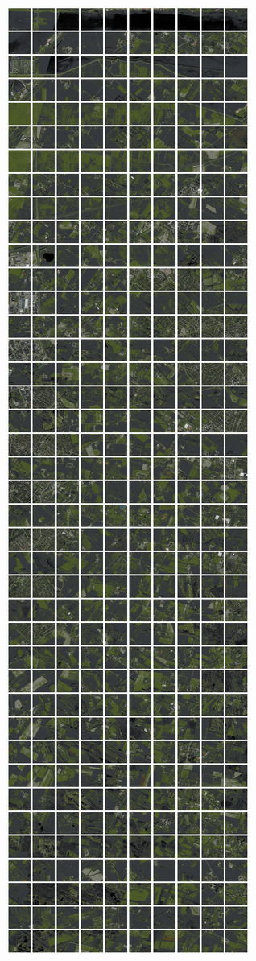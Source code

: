 <html>
<div>
<img src="https://github.com/HakkaTjakka/NL_TILE_MAP/blob/main/18/626/-1048/r.6260.-10480.png" height="44" width="44">
<img src="https://github.com/HakkaTjakka/NL_TILE_MAP/blob/main/18/626/-1048/r.6261.-10480.png" height="44" width="44">
<img src="https://github.com/HakkaTjakka/NL_TILE_MAP/blob/main/18/626/-1048/r.6262.-10480.png" height="44" width="44">
<img src="https://github.com/HakkaTjakka/NL_TILE_MAP/blob/main/18/626/-1048/r.6263.-10480.png" height="44" width="44">
<img src="https://github.com/HakkaTjakka/NL_TILE_MAP/blob/main/18/626/-1048/r.6264.-10480.png" height="44" width="44">
<img src="https://github.com/HakkaTjakka/NL_TILE_MAP/blob/main/18/626/-1048/r.6265.-10480.png" height="44" width="44">
<img src="https://github.com/HakkaTjakka/NL_TILE_MAP/blob/main/18/626/-1048/r.6266.-10480.png" height="44" width="44">
<img src="https://github.com/HakkaTjakka/NL_TILE_MAP/blob/main/18/626/-1048/r.6267.-10480.png" height="44" width="44">
<img src="https://github.com/HakkaTjakka/NL_TILE_MAP/blob/main/18/626/-1048/r.6268.-10480.png" height="44" width="44">
<img src="https://github.com/HakkaTjakka/NL_TILE_MAP/blob/main/18/626/-1048/r.6269.-10480.png" height="44" width="44">
<img src="https://github.com/HakkaTjakka/NL_TILE_MAP/blob/main/18/627/-1048/r.6270.-10480.png" height="44" width="44">
<img src="https://github.com/HakkaTjakka/NL_TILE_MAP/blob/main/18/627/-1048/r.6271.-10480.png" height="44" width="44">
<img src="https://github.com/HakkaTjakka/NL_TILE_MAP/blob/main/18/627/-1048/r.6272.-10480.png" height="44" width="44">
<img src="https://github.com/HakkaTjakka/NL_TILE_MAP/blob/main/18/627/-1048/r.6273.-10480.png" height="44" width="44">
<img src="https://github.com/HakkaTjakka/NL_TILE_MAP/blob/main/18/627/-1048/r.6274.-10480.png" height="44" width="44">
<img src="https://github.com/HakkaTjakka/NL_TILE_MAP/blob/main/18/627/-1048/r.6275.-10480.png" height="44" width="44">
<img src="https://github.com/HakkaTjakka/NL_TILE_MAP/blob/main/18/627/-1048/r.6276.-10480.png" height="44" width="44">
<img src="https://github.com/HakkaTjakka/NL_TILE_MAP/blob/main/18/627/-1048/r.6277.-10480.png" height="44" width="44">
<img src="https://github.com/HakkaTjakka/NL_TILE_MAP/blob/main/18/627/-1048/r.6278.-10480.png" height="44" width="44">
<img src="https://github.com/HakkaTjakka/NL_TILE_MAP/blob/main/18/627/-1048/r.6279.-10480.png" height="44" width="44">
<br>
<img src="https://github.com/HakkaTjakka/NL_TILE_MAP/blob/main/18/626/-1048/r.6260.-10479.png" height="44" width="44">
<img src="https://github.com/HakkaTjakka/NL_TILE_MAP/blob/main/18/626/-1048/r.6261.-10479.png" height="44" width="44">
<img src="https://github.com/HakkaTjakka/NL_TILE_MAP/blob/main/18/626/-1048/r.6262.-10479.png" height="44" width="44">
<img src="https://github.com/HakkaTjakka/NL_TILE_MAP/blob/main/18/626/-1048/r.6263.-10479.png" height="44" width="44">
<img src="https://github.com/HakkaTjakka/NL_TILE_MAP/blob/main/18/626/-1048/r.6264.-10479.png" height="44" width="44">
<img src="https://github.com/HakkaTjakka/NL_TILE_MAP/blob/main/18/626/-1048/r.6265.-10479.png" height="44" width="44">
<img src="https://github.com/HakkaTjakka/NL_TILE_MAP/blob/main/18/626/-1048/r.6266.-10479.png" height="44" width="44">
<img src="https://github.com/HakkaTjakka/NL_TILE_MAP/blob/main/18/626/-1048/r.6267.-10479.png" height="44" width="44">
<img src="https://github.com/HakkaTjakka/NL_TILE_MAP/blob/main/18/626/-1048/r.6268.-10479.png" height="44" width="44">
<img src="https://github.com/HakkaTjakka/NL_TILE_MAP/blob/main/18/626/-1048/r.6269.-10479.png" height="44" width="44">
<img src="https://github.com/HakkaTjakka/NL_TILE_MAP/blob/main/18/627/-1048/r.6270.-10479.png" height="44" width="44">
<img src="https://github.com/HakkaTjakka/NL_TILE_MAP/blob/main/18/627/-1048/r.6271.-10479.png" height="44" width="44">
<img src="https://github.com/HakkaTjakka/NL_TILE_MAP/blob/main/18/627/-1048/r.6272.-10479.png" height="44" width="44">
<img src="https://github.com/HakkaTjakka/NL_TILE_MAP/blob/main/18/627/-1048/r.6273.-10479.png" height="44" width="44">
<img src="https://github.com/HakkaTjakka/NL_TILE_MAP/blob/main/18/627/-1048/r.6274.-10479.png" height="44" width="44">
<img src="https://github.com/HakkaTjakka/NL_TILE_MAP/blob/main/18/627/-1048/r.6275.-10479.png" height="44" width="44">
<img src="https://github.com/HakkaTjakka/NL_TILE_MAP/blob/main/18/627/-1048/r.6276.-10479.png" height="44" width="44">
<img src="https://github.com/HakkaTjakka/NL_TILE_MAP/blob/main/18/627/-1048/r.6277.-10479.png" height="44" width="44">
<img src="https://github.com/HakkaTjakka/NL_TILE_MAP/blob/main/18/627/-1048/r.6278.-10479.png" height="44" width="44">
<img src="https://github.com/HakkaTjakka/NL_TILE_MAP/blob/main/18/627/-1048/r.6279.-10479.png" height="44" width="44">
<br>
<img src="https://github.com/HakkaTjakka/NL_TILE_MAP/blob/main/18/626/-1048/r.6260.-10478.png" height="44" width="44">
<img src="https://github.com/HakkaTjakka/NL_TILE_MAP/blob/main/18/626/-1048/r.6261.-10478.png" height="44" width="44">
<img src="https://github.com/HakkaTjakka/NL_TILE_MAP/blob/main/18/626/-1048/r.6262.-10478.png" height="44" width="44">
<img src="https://github.com/HakkaTjakka/NL_TILE_MAP/blob/main/18/626/-1048/r.6263.-10478.png" height="44" width="44">
<img src="https://github.com/HakkaTjakka/NL_TILE_MAP/blob/main/18/626/-1048/r.6264.-10478.png" height="44" width="44">
<img src="https://github.com/HakkaTjakka/NL_TILE_MAP/blob/main/18/626/-1048/r.6265.-10478.png" height="44" width="44">
<img src="https://github.com/HakkaTjakka/NL_TILE_MAP/blob/main/18/626/-1048/r.6266.-10478.png" height="44" width="44">
<img src="https://github.com/HakkaTjakka/NL_TILE_MAP/blob/main/18/626/-1048/r.6267.-10478.png" height="44" width="44">
<img src="https://github.com/HakkaTjakka/NL_TILE_MAP/blob/main/18/626/-1048/r.6268.-10478.png" height="44" width="44">
<img src="https://github.com/HakkaTjakka/NL_TILE_MAP/blob/main/18/626/-1048/r.6269.-10478.png" height="44" width="44">
<img src="https://github.com/HakkaTjakka/NL_TILE_MAP/blob/main/18/627/-1048/r.6270.-10478.png" height="44" width="44">
<img src="https://github.com/HakkaTjakka/NL_TILE_MAP/blob/main/18/627/-1048/r.6271.-10478.png" height="44" width="44">
<img src="https://github.com/HakkaTjakka/NL_TILE_MAP/blob/main/18/627/-1048/r.6272.-10478.png" height="44" width="44">
<img src="https://github.com/HakkaTjakka/NL_TILE_MAP/blob/main/18/627/-1048/r.6273.-10478.png" height="44" width="44">
<img src="https://github.com/HakkaTjakka/NL_TILE_MAP/blob/main/18/627/-1048/r.6274.-10478.png" height="44" width="44">
<img src="https://github.com/HakkaTjakka/NL_TILE_MAP/blob/main/18/627/-1048/r.6275.-10478.png" height="44" width="44">
<img src="https://github.com/HakkaTjakka/NL_TILE_MAP/blob/main/18/627/-1048/r.6276.-10478.png" height="44" width="44">
<img src="https://github.com/HakkaTjakka/NL_TILE_MAP/blob/main/18/627/-1048/r.6277.-10478.png" height="44" width="44">
<img src="https://github.com/HakkaTjakka/NL_TILE_MAP/blob/main/18/627/-1048/r.6278.-10478.png" height="44" width="44">
<img src="https://github.com/HakkaTjakka/NL_TILE_MAP/blob/main/18/627/-1048/r.6279.-10478.png" height="44" width="44">
<br>
<img src="https://github.com/HakkaTjakka/NL_TILE_MAP/blob/main/18/626/-1048/r.6260.-10477.png" height="44" width="44">
<img src="https://github.com/HakkaTjakka/NL_TILE_MAP/blob/main/18/626/-1048/r.6261.-10477.png" height="44" width="44">
<img src="https://github.com/HakkaTjakka/NL_TILE_MAP/blob/main/18/626/-1048/r.6262.-10477.png" height="44" width="44">
<img src="https://github.com/HakkaTjakka/NL_TILE_MAP/blob/main/18/626/-1048/r.6263.-10477.png" height="44" width="44">
<img src="https://github.com/HakkaTjakka/NL_TILE_MAP/blob/main/18/626/-1048/r.6264.-10477.png" height="44" width="44">
<img src="https://github.com/HakkaTjakka/NL_TILE_MAP/blob/main/18/626/-1048/r.6265.-10477.png" height="44" width="44">
<img src="https://github.com/HakkaTjakka/NL_TILE_MAP/blob/main/18/626/-1048/r.6266.-10477.png" height="44" width="44">
<img src="https://github.com/HakkaTjakka/NL_TILE_MAP/blob/main/18/626/-1048/r.6267.-10477.png" height="44" width="44">
<img src="https://github.com/HakkaTjakka/NL_TILE_MAP/blob/main/18/626/-1048/r.6268.-10477.png" height="44" width="44">
<img src="https://github.com/HakkaTjakka/NL_TILE_MAP/blob/main/18/626/-1048/r.6269.-10477.png" height="44" width="44">
<img src="https://github.com/HakkaTjakka/NL_TILE_MAP/blob/main/18/627/-1048/r.6270.-10477.png" height="44" width="44">
<img src="https://github.com/HakkaTjakka/NL_TILE_MAP/blob/main/18/627/-1048/r.6271.-10477.png" height="44" width="44">
<img src="https://github.com/HakkaTjakka/NL_TILE_MAP/blob/main/18/627/-1048/r.6272.-10477.png" height="44" width="44">
<img src="https://github.com/HakkaTjakka/NL_TILE_MAP/blob/main/18/627/-1048/r.6273.-10477.png" height="44" width="44">
<img src="https://github.com/HakkaTjakka/NL_TILE_MAP/blob/main/18/627/-1048/r.6274.-10477.png" height="44" width="44">
<img src="https://github.com/HakkaTjakka/NL_TILE_MAP/blob/main/18/627/-1048/r.6275.-10477.png" height="44" width="44">
<img src="https://github.com/HakkaTjakka/NL_TILE_MAP/blob/main/18/627/-1048/r.6276.-10477.png" height="44" width="44">
<img src="https://github.com/HakkaTjakka/NL_TILE_MAP/blob/main/18/627/-1048/r.6277.-10477.png" height="44" width="44">
<img src="https://github.com/HakkaTjakka/NL_TILE_MAP/blob/main/18/627/-1048/r.6278.-10477.png" height="44" width="44">
<img src="https://github.com/HakkaTjakka/NL_TILE_MAP/blob/main/18/627/-1048/r.6279.-10477.png" height="44" width="44">
<br>
<img src="https://github.com/HakkaTjakka/NL_TILE_MAP/blob/main/18/626/-1048/r.6260.-10476.png" height="44" width="44">
<img src="https://github.com/HakkaTjakka/NL_TILE_MAP/blob/main/18/626/-1048/r.6261.-10476.png" height="44" width="44">
<img src="https://github.com/HakkaTjakka/NL_TILE_MAP/blob/main/18/626/-1048/r.6262.-10476.png" height="44" width="44">
<img src="https://github.com/HakkaTjakka/NL_TILE_MAP/blob/main/18/626/-1048/r.6263.-10476.png" height="44" width="44">
<img src="https://github.com/HakkaTjakka/NL_TILE_MAP/blob/main/18/626/-1048/r.6264.-10476.png" height="44" width="44">
<img src="https://github.com/HakkaTjakka/NL_TILE_MAP/blob/main/18/626/-1048/r.6265.-10476.png" height="44" width="44">
<img src="https://github.com/HakkaTjakka/NL_TILE_MAP/blob/main/18/626/-1048/r.6266.-10476.png" height="44" width="44">
<img src="https://github.com/HakkaTjakka/NL_TILE_MAP/blob/main/18/626/-1048/r.6267.-10476.png" height="44" width="44">
<img src="https://github.com/HakkaTjakka/NL_TILE_MAP/blob/main/18/626/-1048/r.6268.-10476.png" height="44" width="44">
<img src="https://github.com/HakkaTjakka/NL_TILE_MAP/blob/main/18/626/-1048/r.6269.-10476.png" height="44" width="44">
<img src="https://github.com/HakkaTjakka/NL_TILE_MAP/blob/main/18/627/-1048/r.6270.-10476.png" height="44" width="44">
<img src="https://github.com/HakkaTjakka/NL_TILE_MAP/blob/main/18/627/-1048/r.6271.-10476.png" height="44" width="44">
<img src="https://github.com/HakkaTjakka/NL_TILE_MAP/blob/main/18/627/-1048/r.6272.-10476.png" height="44" width="44">
<img src="https://github.com/HakkaTjakka/NL_TILE_MAP/blob/main/18/627/-1048/r.6273.-10476.png" height="44" width="44">
<img src="https://github.com/HakkaTjakka/NL_TILE_MAP/blob/main/18/627/-1048/r.6274.-10476.png" height="44" width="44">
<img src="https://github.com/HakkaTjakka/NL_TILE_MAP/blob/main/18/627/-1048/r.6275.-10476.png" height="44" width="44">
<img src="https://github.com/HakkaTjakka/NL_TILE_MAP/blob/main/18/627/-1048/r.6276.-10476.png" height="44" width="44">
<img src="https://github.com/HakkaTjakka/NL_TILE_MAP/blob/main/18/627/-1048/r.6277.-10476.png" height="44" width="44">
<img src="https://github.com/HakkaTjakka/NL_TILE_MAP/blob/main/18/627/-1048/r.6278.-10476.png" height="44" width="44">
<img src="https://github.com/HakkaTjakka/NL_TILE_MAP/blob/main/18/627/-1048/r.6279.-10476.png" height="44" width="44">
<br>
<img src="https://github.com/HakkaTjakka/NL_TILE_MAP/blob/main/18/626/-1048/r.6260.-10475.png" height="44" width="44">
<img src="https://github.com/HakkaTjakka/NL_TILE_MAP/blob/main/18/626/-1048/r.6261.-10475.png" height="44" width="44">
<img src="https://github.com/HakkaTjakka/NL_TILE_MAP/blob/main/18/626/-1048/r.6262.-10475.png" height="44" width="44">
<img src="https://github.com/HakkaTjakka/NL_TILE_MAP/blob/main/18/626/-1048/r.6263.-10475.png" height="44" width="44">
<img src="https://github.com/HakkaTjakka/NL_TILE_MAP/blob/main/18/626/-1048/r.6264.-10475.png" height="44" width="44">
<img src="https://github.com/HakkaTjakka/NL_TILE_MAP/blob/main/18/626/-1048/r.6265.-10475.png" height="44" width="44">
<img src="https://github.com/HakkaTjakka/NL_TILE_MAP/blob/main/18/626/-1048/r.6266.-10475.png" height="44" width="44">
<img src="https://github.com/HakkaTjakka/NL_TILE_MAP/blob/main/18/626/-1048/r.6267.-10475.png" height="44" width="44">
<img src="https://github.com/HakkaTjakka/NL_TILE_MAP/blob/main/18/626/-1048/r.6268.-10475.png" height="44" width="44">
<img src="https://github.com/HakkaTjakka/NL_TILE_MAP/blob/main/18/626/-1048/r.6269.-10475.png" height="44" width="44">
<img src="https://github.com/HakkaTjakka/NL_TILE_MAP/blob/main/18/627/-1048/r.6270.-10475.png" height="44" width="44">
<img src="https://github.com/HakkaTjakka/NL_TILE_MAP/blob/main/18/627/-1048/r.6271.-10475.png" height="44" width="44">
<img src="https://github.com/HakkaTjakka/NL_TILE_MAP/blob/main/18/627/-1048/r.6272.-10475.png" height="44" width="44">
<img src="https://github.com/HakkaTjakka/NL_TILE_MAP/blob/main/18/627/-1048/r.6273.-10475.png" height="44" width="44">
<img src="https://github.com/HakkaTjakka/NL_TILE_MAP/blob/main/18/627/-1048/r.6274.-10475.png" height="44" width="44">
<img src="https://github.com/HakkaTjakka/NL_TILE_MAP/blob/main/18/627/-1048/r.6275.-10475.png" height="44" width="44">
<img src="https://github.com/HakkaTjakka/NL_TILE_MAP/blob/main/18/627/-1048/r.6276.-10475.png" height="44" width="44">
<img src="https://github.com/HakkaTjakka/NL_TILE_MAP/blob/main/18/627/-1048/r.6277.-10475.png" height="44" width="44">
<img src="https://github.com/HakkaTjakka/NL_TILE_MAP/blob/main/18/627/-1048/r.6278.-10475.png" height="44" width="44">
<img src="https://github.com/HakkaTjakka/NL_TILE_MAP/blob/main/18/627/-1048/r.6279.-10475.png" height="44" width="44">
<br>
<img src="https://github.com/HakkaTjakka/NL_TILE_MAP/blob/main/18/626/-1048/r.6260.-10474.png" height="44" width="44">
<img src="https://github.com/HakkaTjakka/NL_TILE_MAP/blob/main/18/626/-1048/r.6261.-10474.png" height="44" width="44">
<img src="https://github.com/HakkaTjakka/NL_TILE_MAP/blob/main/18/626/-1048/r.6262.-10474.png" height="44" width="44">
<img src="https://github.com/HakkaTjakka/NL_TILE_MAP/blob/main/18/626/-1048/r.6263.-10474.png" height="44" width="44">
<img src="https://github.com/HakkaTjakka/NL_TILE_MAP/blob/main/18/626/-1048/r.6264.-10474.png" height="44" width="44">
<img src="https://github.com/HakkaTjakka/NL_TILE_MAP/blob/main/18/626/-1048/r.6265.-10474.png" height="44" width="44">
<img src="https://github.com/HakkaTjakka/NL_TILE_MAP/blob/main/18/626/-1048/r.6266.-10474.png" height="44" width="44">
<img src="https://github.com/HakkaTjakka/NL_TILE_MAP/blob/main/18/626/-1048/r.6267.-10474.png" height="44" width="44">
<img src="https://github.com/HakkaTjakka/NL_TILE_MAP/blob/main/18/626/-1048/r.6268.-10474.png" height="44" width="44">
<img src="https://github.com/HakkaTjakka/NL_TILE_MAP/blob/main/18/626/-1048/r.6269.-10474.png" height="44" width="44">
<img src="https://github.com/HakkaTjakka/NL_TILE_MAP/blob/main/18/627/-1048/r.6270.-10474.png" height="44" width="44">
<img src="https://github.com/HakkaTjakka/NL_TILE_MAP/blob/main/18/627/-1048/r.6271.-10474.png" height="44" width="44">
<img src="https://github.com/HakkaTjakka/NL_TILE_MAP/blob/main/18/627/-1048/r.6272.-10474.png" height="44" width="44">
<img src="https://github.com/HakkaTjakka/NL_TILE_MAP/blob/main/18/627/-1048/r.6273.-10474.png" height="44" width="44">
<img src="https://github.com/HakkaTjakka/NL_TILE_MAP/blob/main/18/627/-1048/r.6274.-10474.png" height="44" width="44">
<img src="https://github.com/HakkaTjakka/NL_TILE_MAP/blob/main/18/627/-1048/r.6275.-10474.png" height="44" width="44">
<img src="https://github.com/HakkaTjakka/NL_TILE_MAP/blob/main/18/627/-1048/r.6276.-10474.png" height="44" width="44">
<img src="https://github.com/HakkaTjakka/NL_TILE_MAP/blob/main/18/627/-1048/r.6277.-10474.png" height="44" width="44">
<img src="https://github.com/HakkaTjakka/NL_TILE_MAP/blob/main/18/627/-1048/r.6278.-10474.png" height="44" width="44">
<img src="https://github.com/HakkaTjakka/NL_TILE_MAP/blob/main/18/627/-1048/r.6279.-10474.png" height="44" width="44">
<br>
<img src="https://github.com/HakkaTjakka/NL_TILE_MAP/blob/main/18/626/-1048/r.6260.-10473.png" height="44" width="44">
<img src="https://github.com/HakkaTjakka/NL_TILE_MAP/blob/main/18/626/-1048/r.6261.-10473.png" height="44" width="44">
<img src="https://github.com/HakkaTjakka/NL_TILE_MAP/blob/main/18/626/-1048/r.6262.-10473.png" height="44" width="44">
<img src="https://github.com/HakkaTjakka/NL_TILE_MAP/blob/main/18/626/-1048/r.6263.-10473.png" height="44" width="44">
<img src="https://github.com/HakkaTjakka/NL_TILE_MAP/blob/main/18/626/-1048/r.6264.-10473.png" height="44" width="44">
<img src="https://github.com/HakkaTjakka/NL_TILE_MAP/blob/main/18/626/-1048/r.6265.-10473.png" height="44" width="44">
<img src="https://github.com/HakkaTjakka/NL_TILE_MAP/blob/main/18/626/-1048/r.6266.-10473.png" height="44" width="44">
<img src="https://github.com/HakkaTjakka/NL_TILE_MAP/blob/main/18/626/-1048/r.6267.-10473.png" height="44" width="44">
<img src="https://github.com/HakkaTjakka/NL_TILE_MAP/blob/main/18/626/-1048/r.6268.-10473.png" height="44" width="44">
<img src="https://github.com/HakkaTjakka/NL_TILE_MAP/blob/main/18/626/-1048/r.6269.-10473.png" height="44" width="44">
<img src="https://github.com/HakkaTjakka/NL_TILE_MAP/blob/main/18/627/-1048/r.6270.-10473.png" height="44" width="44">
<img src="https://github.com/HakkaTjakka/NL_TILE_MAP/blob/main/18/627/-1048/r.6271.-10473.png" height="44" width="44">
<img src="https://github.com/HakkaTjakka/NL_TILE_MAP/blob/main/18/627/-1048/r.6272.-10473.png" height="44" width="44">
<img src="https://github.com/HakkaTjakka/NL_TILE_MAP/blob/main/18/627/-1048/r.6273.-10473.png" height="44" width="44">
<img src="https://github.com/HakkaTjakka/NL_TILE_MAP/blob/main/18/627/-1048/r.6274.-10473.png" height="44" width="44">
<img src="https://github.com/HakkaTjakka/NL_TILE_MAP/blob/main/18/627/-1048/r.6275.-10473.png" height="44" width="44">
<img src="https://github.com/HakkaTjakka/NL_TILE_MAP/blob/main/18/627/-1048/r.6276.-10473.png" height="44" width="44">
<img src="https://github.com/HakkaTjakka/NL_TILE_MAP/blob/main/18/627/-1048/r.6277.-10473.png" height="44" width="44">
<img src="https://github.com/HakkaTjakka/NL_TILE_MAP/blob/main/18/627/-1048/r.6278.-10473.png" height="44" width="44">
<img src="https://github.com/HakkaTjakka/NL_TILE_MAP/blob/main/18/627/-1048/r.6279.-10473.png" height="44" width="44">
<br>
<img src="https://github.com/HakkaTjakka/NL_TILE_MAP/blob/main/18/626/-1048/r.6260.-10472.png" height="44" width="44">
<img src="https://github.com/HakkaTjakka/NL_TILE_MAP/blob/main/18/626/-1048/r.6261.-10472.png" height="44" width="44">
<img src="https://github.com/HakkaTjakka/NL_TILE_MAP/blob/main/18/626/-1048/r.6262.-10472.png" height="44" width="44">
<img src="https://github.com/HakkaTjakka/NL_TILE_MAP/blob/main/18/626/-1048/r.6263.-10472.png" height="44" width="44">
<img src="https://github.com/HakkaTjakka/NL_TILE_MAP/blob/main/18/626/-1048/r.6264.-10472.png" height="44" width="44">
<img src="https://github.com/HakkaTjakka/NL_TILE_MAP/blob/main/18/626/-1048/r.6265.-10472.png" height="44" width="44">
<img src="https://github.com/HakkaTjakka/NL_TILE_MAP/blob/main/18/626/-1048/r.6266.-10472.png" height="44" width="44">
<img src="https://github.com/HakkaTjakka/NL_TILE_MAP/blob/main/18/626/-1048/r.6267.-10472.png" height="44" width="44">
<img src="https://github.com/HakkaTjakka/NL_TILE_MAP/blob/main/18/626/-1048/r.6268.-10472.png" height="44" width="44">
<img src="https://github.com/HakkaTjakka/NL_TILE_MAP/blob/main/18/626/-1048/r.6269.-10472.png" height="44" width="44">
<img src="https://github.com/HakkaTjakka/NL_TILE_MAP/blob/main/18/627/-1048/r.6270.-10472.png" height="44" width="44">
<img src="https://github.com/HakkaTjakka/NL_TILE_MAP/blob/main/18/627/-1048/r.6271.-10472.png" height="44" width="44">
<img src="https://github.com/HakkaTjakka/NL_TILE_MAP/blob/main/18/627/-1048/r.6272.-10472.png" height="44" width="44">
<img src="https://github.com/HakkaTjakka/NL_TILE_MAP/blob/main/18/627/-1048/r.6273.-10472.png" height="44" width="44">
<img src="https://github.com/HakkaTjakka/NL_TILE_MAP/blob/main/18/627/-1048/r.6274.-10472.png" height="44" width="44">
<img src="https://github.com/HakkaTjakka/NL_TILE_MAP/blob/main/18/627/-1048/r.6275.-10472.png" height="44" width="44">
<img src="https://github.com/HakkaTjakka/NL_TILE_MAP/blob/main/18/627/-1048/r.6276.-10472.png" height="44" width="44">
<img src="https://github.com/HakkaTjakka/NL_TILE_MAP/blob/main/18/627/-1048/r.6277.-10472.png" height="44" width="44">
<img src="https://github.com/HakkaTjakka/NL_TILE_MAP/blob/main/18/627/-1048/r.6278.-10472.png" height="44" width="44">
<img src="https://github.com/HakkaTjakka/NL_TILE_MAP/blob/main/18/627/-1048/r.6279.-10472.png" height="44" width="44">
<br>
<img src="https://github.com/HakkaTjakka/NL_TILE_MAP/blob/main/18/626/-1048/r.6260.-10471.png" height="44" width="44">
<img src="https://github.com/HakkaTjakka/NL_TILE_MAP/blob/main/18/626/-1048/r.6261.-10471.png" height="44" width="44">
<img src="https://github.com/HakkaTjakka/NL_TILE_MAP/blob/main/18/626/-1048/r.6262.-10471.png" height="44" width="44">
<img src="https://github.com/HakkaTjakka/NL_TILE_MAP/blob/main/18/626/-1048/r.6263.-10471.png" height="44" width="44">
<img src="https://github.com/HakkaTjakka/NL_TILE_MAP/blob/main/18/626/-1048/r.6264.-10471.png" height="44" width="44">
<img src="https://github.com/HakkaTjakka/NL_TILE_MAP/blob/main/18/626/-1048/r.6265.-10471.png" height="44" width="44">
<img src="https://github.com/HakkaTjakka/NL_TILE_MAP/blob/main/18/626/-1048/r.6266.-10471.png" height="44" width="44">
<img src="https://github.com/HakkaTjakka/NL_TILE_MAP/blob/main/18/626/-1048/r.6267.-10471.png" height="44" width="44">
<img src="https://github.com/HakkaTjakka/NL_TILE_MAP/blob/main/18/626/-1048/r.6268.-10471.png" height="44" width="44">
<img src="https://github.com/HakkaTjakka/NL_TILE_MAP/blob/main/18/626/-1048/r.6269.-10471.png" height="44" width="44">
<img src="https://github.com/HakkaTjakka/NL_TILE_MAP/blob/main/18/627/-1048/r.6270.-10471.png" height="44" width="44">
<img src="https://github.com/HakkaTjakka/NL_TILE_MAP/blob/main/18/627/-1048/r.6271.-10471.png" height="44" width="44">
<img src="https://github.com/HakkaTjakka/NL_TILE_MAP/blob/main/18/627/-1048/r.6272.-10471.png" height="44" width="44">
<img src="https://github.com/HakkaTjakka/NL_TILE_MAP/blob/main/18/627/-1048/r.6273.-10471.png" height="44" width="44">
<img src="https://github.com/HakkaTjakka/NL_TILE_MAP/blob/main/18/627/-1048/r.6274.-10471.png" height="44" width="44">
<img src="https://github.com/HakkaTjakka/NL_TILE_MAP/blob/main/18/627/-1048/r.6275.-10471.png" height="44" width="44">
<img src="https://github.com/HakkaTjakka/NL_TILE_MAP/blob/main/18/627/-1048/r.6276.-10471.png" height="44" width="44">
<img src="https://github.com/HakkaTjakka/NL_TILE_MAP/blob/main/18/627/-1048/r.6277.-10471.png" height="44" width="44">
<img src="https://github.com/HakkaTjakka/NL_TILE_MAP/blob/main/18/627/-1048/r.6278.-10471.png" height="44" width="44">
<img src="https://github.com/HakkaTjakka/NL_TILE_MAP/blob/main/18/627/-1048/r.6279.-10471.png" height="44" width="44">
<br>
<img src="https://github.com/HakkaTjakka/NL_TILE_MAP/blob/main/18/626/-1047/r.6260.-10470.png" height="44" width="44">
<img src="https://github.com/HakkaTjakka/NL_TILE_MAP/blob/main/18/626/-1047/r.6261.-10470.png" height="44" width="44">
<img src="https://github.com/HakkaTjakka/NL_TILE_MAP/blob/main/18/626/-1047/r.6262.-10470.png" height="44" width="44">
<img src="https://github.com/HakkaTjakka/NL_TILE_MAP/blob/main/18/626/-1047/r.6263.-10470.png" height="44" width="44">
<img src="https://github.com/HakkaTjakka/NL_TILE_MAP/blob/main/18/626/-1047/r.6264.-10470.png" height="44" width="44">
<img src="https://github.com/HakkaTjakka/NL_TILE_MAP/blob/main/18/626/-1047/r.6265.-10470.png" height="44" width="44">
<img src="https://github.com/HakkaTjakka/NL_TILE_MAP/blob/main/18/626/-1047/r.6266.-10470.png" height="44" width="44">
<img src="https://github.com/HakkaTjakka/NL_TILE_MAP/blob/main/18/626/-1047/r.6267.-10470.png" height="44" width="44">
<img src="https://github.com/HakkaTjakka/NL_TILE_MAP/blob/main/18/626/-1047/r.6268.-10470.png" height="44" width="44">
<img src="https://github.com/HakkaTjakka/NL_TILE_MAP/blob/main/18/626/-1047/r.6269.-10470.png" height="44" width="44">
<img src="https://github.com/HakkaTjakka/NL_TILE_MAP/blob/main/18/627/-1047/r.6270.-10470.png" height="44" width="44">
<img src="https://github.com/HakkaTjakka/NL_TILE_MAP/blob/main/18/627/-1047/r.6271.-10470.png" height="44" width="44">
<img src="https://github.com/HakkaTjakka/NL_TILE_MAP/blob/main/18/627/-1047/r.6272.-10470.png" height="44" width="44">
<img src="https://github.com/HakkaTjakka/NL_TILE_MAP/blob/main/18/627/-1047/r.6273.-10470.png" height="44" width="44">
<img src="https://github.com/HakkaTjakka/NL_TILE_MAP/blob/main/18/627/-1047/r.6274.-10470.png" height="44" width="44">
<img src="https://github.com/HakkaTjakka/NL_TILE_MAP/blob/main/18/627/-1047/r.6275.-10470.png" height="44" width="44">
<img src="https://github.com/HakkaTjakka/NL_TILE_MAP/blob/main/18/627/-1047/r.6276.-10470.png" height="44" width="44">
<img src="https://github.com/HakkaTjakka/NL_TILE_MAP/blob/main/18/627/-1047/r.6277.-10470.png" height="44" width="44">
<img src="https://github.com/HakkaTjakka/NL_TILE_MAP/blob/main/18/627/-1047/r.6278.-10470.png" height="44" width="44">
<img src="https://github.com/HakkaTjakka/NL_TILE_MAP/blob/main/18/627/-1047/r.6279.-10470.png" height="44" width="44">
<br>
<img src="https://github.com/HakkaTjakka/NL_TILE_MAP/blob/main/18/626/-1047/r.6260.-10469.png" height="44" width="44">
<img src="https://github.com/HakkaTjakka/NL_TILE_MAP/blob/main/18/626/-1047/r.6261.-10469.png" height="44" width="44">
<img src="https://github.com/HakkaTjakka/NL_TILE_MAP/blob/main/18/626/-1047/r.6262.-10469.png" height="44" width="44">
<img src="https://github.com/HakkaTjakka/NL_TILE_MAP/blob/main/18/626/-1047/r.6263.-10469.png" height="44" width="44">
<img src="https://github.com/HakkaTjakka/NL_TILE_MAP/blob/main/18/626/-1047/r.6264.-10469.png" height="44" width="44">
<img src="https://github.com/HakkaTjakka/NL_TILE_MAP/blob/main/18/626/-1047/r.6265.-10469.png" height="44" width="44">
<img src="https://github.com/HakkaTjakka/NL_TILE_MAP/blob/main/18/626/-1047/r.6266.-10469.png" height="44" width="44">
<img src="https://github.com/HakkaTjakka/NL_TILE_MAP/blob/main/18/626/-1047/r.6267.-10469.png" height="44" width="44">
<img src="https://github.com/HakkaTjakka/NL_TILE_MAP/blob/main/18/626/-1047/r.6268.-10469.png" height="44" width="44">
<img src="https://github.com/HakkaTjakka/NL_TILE_MAP/blob/main/18/626/-1047/r.6269.-10469.png" height="44" width="44">
<img src="https://github.com/HakkaTjakka/NL_TILE_MAP/blob/main/18/627/-1047/r.6270.-10469.png" height="44" width="44">
<img src="https://github.com/HakkaTjakka/NL_TILE_MAP/blob/main/18/627/-1047/r.6271.-10469.png" height="44" width="44">
<img src="https://github.com/HakkaTjakka/NL_TILE_MAP/blob/main/18/627/-1047/r.6272.-10469.png" height="44" width="44">
<img src="https://github.com/HakkaTjakka/NL_TILE_MAP/blob/main/18/627/-1047/r.6273.-10469.png" height="44" width="44">
<img src="https://github.com/HakkaTjakka/NL_TILE_MAP/blob/main/18/627/-1047/r.6274.-10469.png" height="44" width="44">
<img src="https://github.com/HakkaTjakka/NL_TILE_MAP/blob/main/18/627/-1047/r.6275.-10469.png" height="44" width="44">
<img src="https://github.com/HakkaTjakka/NL_TILE_MAP/blob/main/18/627/-1047/r.6276.-10469.png" height="44" width="44">
<img src="https://github.com/HakkaTjakka/NL_TILE_MAP/blob/main/18/627/-1047/r.6277.-10469.png" height="44" width="44">
<img src="https://github.com/HakkaTjakka/NL_TILE_MAP/blob/main/18/627/-1047/r.6278.-10469.png" height="44" width="44">
<img src="https://github.com/HakkaTjakka/NL_TILE_MAP/blob/main/18/627/-1047/r.6279.-10469.png" height="44" width="44">
<br>
<img src="https://github.com/HakkaTjakka/NL_TILE_MAP/blob/main/18/626/-1047/r.6260.-10468.png" height="44" width="44">
<img src="https://github.com/HakkaTjakka/NL_TILE_MAP/blob/main/18/626/-1047/r.6261.-10468.png" height="44" width="44">
<img src="https://github.com/HakkaTjakka/NL_TILE_MAP/blob/main/18/626/-1047/r.6262.-10468.png" height="44" width="44">
<img src="https://github.com/HakkaTjakka/NL_TILE_MAP/blob/main/18/626/-1047/r.6263.-10468.png" height="44" width="44">
<img src="https://github.com/HakkaTjakka/NL_TILE_MAP/blob/main/18/626/-1047/r.6264.-10468.png" height="44" width="44">
<img src="https://github.com/HakkaTjakka/NL_TILE_MAP/blob/main/18/626/-1047/r.6265.-10468.png" height="44" width="44">
<img src="https://github.com/HakkaTjakka/NL_TILE_MAP/blob/main/18/626/-1047/r.6266.-10468.png" height="44" width="44">
<img src="https://github.com/HakkaTjakka/NL_TILE_MAP/blob/main/18/626/-1047/r.6267.-10468.png" height="44" width="44">
<img src="https://github.com/HakkaTjakka/NL_TILE_MAP/blob/main/18/626/-1047/r.6268.-10468.png" height="44" width="44">
<img src="https://github.com/HakkaTjakka/NL_TILE_MAP/blob/main/18/626/-1047/r.6269.-10468.png" height="44" width="44">
<img src="https://github.com/HakkaTjakka/NL_TILE_MAP/blob/main/18/627/-1047/r.6270.-10468.png" height="44" width="44">
<img src="https://github.com/HakkaTjakka/NL_TILE_MAP/blob/main/18/627/-1047/r.6271.-10468.png" height="44" width="44">
<img src="https://github.com/HakkaTjakka/NL_TILE_MAP/blob/main/18/627/-1047/r.6272.-10468.png" height="44" width="44">
<img src="https://github.com/HakkaTjakka/NL_TILE_MAP/blob/main/18/627/-1047/r.6273.-10468.png" height="44" width="44">
<img src="https://github.com/HakkaTjakka/NL_TILE_MAP/blob/main/18/627/-1047/r.6274.-10468.png" height="44" width="44">
<img src="https://github.com/HakkaTjakka/NL_TILE_MAP/blob/main/18/627/-1047/r.6275.-10468.png" height="44" width="44">
<img src="https://github.com/HakkaTjakka/NL_TILE_MAP/blob/main/18/627/-1047/r.6276.-10468.png" height="44" width="44">
<img src="https://github.com/HakkaTjakka/NL_TILE_MAP/blob/main/18/627/-1047/r.6277.-10468.png" height="44" width="44">
<img src="https://github.com/HakkaTjakka/NL_TILE_MAP/blob/main/18/627/-1047/r.6278.-10468.png" height="44" width="44">
<img src="https://github.com/HakkaTjakka/NL_TILE_MAP/blob/main/18/627/-1047/r.6279.-10468.png" height="44" width="44">
<br>
<img src="https://github.com/HakkaTjakka/NL_TILE_MAP/blob/main/18/626/-1047/r.6260.-10467.png" height="44" width="44">
<img src="https://github.com/HakkaTjakka/NL_TILE_MAP/blob/main/18/626/-1047/r.6261.-10467.png" height="44" width="44">
<img src="https://github.com/HakkaTjakka/NL_TILE_MAP/blob/main/18/626/-1047/r.6262.-10467.png" height="44" width="44">
<img src="https://github.com/HakkaTjakka/NL_TILE_MAP/blob/main/18/626/-1047/r.6263.-10467.png" height="44" width="44">
<img src="https://github.com/HakkaTjakka/NL_TILE_MAP/blob/main/18/626/-1047/r.6264.-10467.png" height="44" width="44">
<img src="https://github.com/HakkaTjakka/NL_TILE_MAP/blob/main/18/626/-1047/r.6265.-10467.png" height="44" width="44">
<img src="https://github.com/HakkaTjakka/NL_TILE_MAP/blob/main/18/626/-1047/r.6266.-10467.png" height="44" width="44">
<img src="https://github.com/HakkaTjakka/NL_TILE_MAP/blob/main/18/626/-1047/r.6267.-10467.png" height="44" width="44">
<img src="https://github.com/HakkaTjakka/NL_TILE_MAP/blob/main/18/626/-1047/r.6268.-10467.png" height="44" width="44">
<img src="https://github.com/HakkaTjakka/NL_TILE_MAP/blob/main/18/626/-1047/r.6269.-10467.png" height="44" width="44">
<img src="https://github.com/HakkaTjakka/NL_TILE_MAP/blob/main/18/627/-1047/r.6270.-10467.png" height="44" width="44">
<img src="https://github.com/HakkaTjakka/NL_TILE_MAP/blob/main/18/627/-1047/r.6271.-10467.png" height="44" width="44">
<img src="https://github.com/HakkaTjakka/NL_TILE_MAP/blob/main/18/627/-1047/r.6272.-10467.png" height="44" width="44">
<img src="https://github.com/HakkaTjakka/NL_TILE_MAP/blob/main/18/627/-1047/r.6273.-10467.png" height="44" width="44">
<img src="https://github.com/HakkaTjakka/NL_TILE_MAP/blob/main/18/627/-1047/r.6274.-10467.png" height="44" width="44">
<img src="https://github.com/HakkaTjakka/NL_TILE_MAP/blob/main/18/627/-1047/r.6275.-10467.png" height="44" width="44">
<img src="https://github.com/HakkaTjakka/NL_TILE_MAP/blob/main/18/627/-1047/r.6276.-10467.png" height="44" width="44">
<img src="https://github.com/HakkaTjakka/NL_TILE_MAP/blob/main/18/627/-1047/r.6277.-10467.png" height="44" width="44">
<img src="https://github.com/HakkaTjakka/NL_TILE_MAP/blob/main/18/627/-1047/r.6278.-10467.png" height="44" width="44">
<img src="https://github.com/HakkaTjakka/NL_TILE_MAP/blob/main/18/627/-1047/r.6279.-10467.png" height="44" width="44">
<br>
<img src="https://github.com/HakkaTjakka/NL_TILE_MAP/blob/main/18/626/-1047/r.6260.-10466.png" height="44" width="44">
<img src="https://github.com/HakkaTjakka/NL_TILE_MAP/blob/main/18/626/-1047/r.6261.-10466.png" height="44" width="44">
<img src="https://github.com/HakkaTjakka/NL_TILE_MAP/blob/main/18/626/-1047/r.6262.-10466.png" height="44" width="44">
<img src="https://github.com/HakkaTjakka/NL_TILE_MAP/blob/main/18/626/-1047/r.6263.-10466.png" height="44" width="44">
<img src="https://github.com/HakkaTjakka/NL_TILE_MAP/blob/main/18/626/-1047/r.6264.-10466.png" height="44" width="44">
<img src="https://github.com/HakkaTjakka/NL_TILE_MAP/blob/main/18/626/-1047/r.6265.-10466.png" height="44" width="44">
<img src="https://github.com/HakkaTjakka/NL_TILE_MAP/blob/main/18/626/-1047/r.6266.-10466.png" height="44" width="44">
<img src="https://github.com/HakkaTjakka/NL_TILE_MAP/blob/main/18/626/-1047/r.6267.-10466.png" height="44" width="44">
<img src="https://github.com/HakkaTjakka/NL_TILE_MAP/blob/main/18/626/-1047/r.6268.-10466.png" height="44" width="44">
<img src="https://github.com/HakkaTjakka/NL_TILE_MAP/blob/main/18/626/-1047/r.6269.-10466.png" height="44" width="44">
<img src="https://github.com/HakkaTjakka/NL_TILE_MAP/blob/main/18/627/-1047/r.6270.-10466.png" height="44" width="44">
<img src="https://github.com/HakkaTjakka/NL_TILE_MAP/blob/main/18/627/-1047/r.6271.-10466.png" height="44" width="44">
<img src="https://github.com/HakkaTjakka/NL_TILE_MAP/blob/main/18/627/-1047/r.6272.-10466.png" height="44" width="44">
<img src="https://github.com/HakkaTjakka/NL_TILE_MAP/blob/main/18/627/-1047/r.6273.-10466.png" height="44" width="44">
<img src="https://github.com/HakkaTjakka/NL_TILE_MAP/blob/main/18/627/-1047/r.6274.-10466.png" height="44" width="44">
<img src="https://github.com/HakkaTjakka/NL_TILE_MAP/blob/main/18/627/-1047/r.6275.-10466.png" height="44" width="44">
<img src="https://github.com/HakkaTjakka/NL_TILE_MAP/blob/main/18/627/-1047/r.6276.-10466.png" height="44" width="44">
<img src="https://github.com/HakkaTjakka/NL_TILE_MAP/blob/main/18/627/-1047/r.6277.-10466.png" height="44" width="44">
<img src="https://github.com/HakkaTjakka/NL_TILE_MAP/blob/main/18/627/-1047/r.6278.-10466.png" height="44" width="44">
<img src="https://github.com/HakkaTjakka/NL_TILE_MAP/blob/main/18/627/-1047/r.6279.-10466.png" height="44" width="44">
<br>
<img src="https://github.com/HakkaTjakka/NL_TILE_MAP/blob/main/18/626/-1047/r.6260.-10465.png" height="44" width="44">
<img src="https://github.com/HakkaTjakka/NL_TILE_MAP/blob/main/18/626/-1047/r.6261.-10465.png" height="44" width="44">
<img src="https://github.com/HakkaTjakka/NL_TILE_MAP/blob/main/18/626/-1047/r.6262.-10465.png" height="44" width="44">
<img src="https://github.com/HakkaTjakka/NL_TILE_MAP/blob/main/18/626/-1047/r.6263.-10465.png" height="44" width="44">
<img src="https://github.com/HakkaTjakka/NL_TILE_MAP/blob/main/18/626/-1047/r.6264.-10465.png" height="44" width="44">
<img src="https://github.com/HakkaTjakka/NL_TILE_MAP/blob/main/18/626/-1047/r.6265.-10465.png" height="44" width="44">
<img src="https://github.com/HakkaTjakka/NL_TILE_MAP/blob/main/18/626/-1047/r.6266.-10465.png" height="44" width="44">
<img src="https://github.com/HakkaTjakka/NL_TILE_MAP/blob/main/18/626/-1047/r.6267.-10465.png" height="44" width="44">
<img src="https://github.com/HakkaTjakka/NL_TILE_MAP/blob/main/18/626/-1047/r.6268.-10465.png" height="44" width="44">
<img src="https://github.com/HakkaTjakka/NL_TILE_MAP/blob/main/18/626/-1047/r.6269.-10465.png" height="44" width="44">
<img src="https://github.com/HakkaTjakka/NL_TILE_MAP/blob/main/18/627/-1047/r.6270.-10465.png" height="44" width="44">
<img src="https://github.com/HakkaTjakka/NL_TILE_MAP/blob/main/18/627/-1047/r.6271.-10465.png" height="44" width="44">
<img src="https://github.com/HakkaTjakka/NL_TILE_MAP/blob/main/18/627/-1047/r.6272.-10465.png" height="44" width="44">
<img src="https://github.com/HakkaTjakka/NL_TILE_MAP/blob/main/18/627/-1047/r.6273.-10465.png" height="44" width="44">
<img src="https://github.com/HakkaTjakka/NL_TILE_MAP/blob/main/18/627/-1047/r.6274.-10465.png" height="44" width="44">
<img src="https://github.com/HakkaTjakka/NL_TILE_MAP/blob/main/18/627/-1047/r.6275.-10465.png" height="44" width="44">
<img src="https://github.com/HakkaTjakka/NL_TILE_MAP/blob/main/18/627/-1047/r.6276.-10465.png" height="44" width="44">
<img src="https://github.com/HakkaTjakka/NL_TILE_MAP/blob/main/18/627/-1047/r.6277.-10465.png" height="44" width="44">
<img src="https://github.com/HakkaTjakka/NL_TILE_MAP/blob/main/18/627/-1047/r.6278.-10465.png" height="44" width="44">
<img src="https://github.com/HakkaTjakka/NL_TILE_MAP/blob/main/18/627/-1047/r.6279.-10465.png" height="44" width="44">
<br>
<img src="https://github.com/HakkaTjakka/NL_TILE_MAP/blob/main/18/626/-1047/r.6260.-10464.png" height="44" width="44">
<img src="https://github.com/HakkaTjakka/NL_TILE_MAP/blob/main/18/626/-1047/r.6261.-10464.png" height="44" width="44">
<img src="https://github.com/HakkaTjakka/NL_TILE_MAP/blob/main/18/626/-1047/r.6262.-10464.png" height="44" width="44">
<img src="https://github.com/HakkaTjakka/NL_TILE_MAP/blob/main/18/626/-1047/r.6263.-10464.png" height="44" width="44">
<img src="https://github.com/HakkaTjakka/NL_TILE_MAP/blob/main/18/626/-1047/r.6264.-10464.png" height="44" width="44">
<img src="https://github.com/HakkaTjakka/NL_TILE_MAP/blob/main/18/626/-1047/r.6265.-10464.png" height="44" width="44">
<img src="https://github.com/HakkaTjakka/NL_TILE_MAP/blob/main/18/626/-1047/r.6266.-10464.png" height="44" width="44">
<img src="https://github.com/HakkaTjakka/NL_TILE_MAP/blob/main/18/626/-1047/r.6267.-10464.png" height="44" width="44">
<img src="https://github.com/HakkaTjakka/NL_TILE_MAP/blob/main/18/626/-1047/r.6268.-10464.png" height="44" width="44">
<img src="https://github.com/HakkaTjakka/NL_TILE_MAP/blob/main/18/626/-1047/r.6269.-10464.png" height="44" width="44">
<img src="https://github.com/HakkaTjakka/NL_TILE_MAP/blob/main/18/627/-1047/r.6270.-10464.png" height="44" width="44">
<img src="https://github.com/HakkaTjakka/NL_TILE_MAP/blob/main/18/627/-1047/r.6271.-10464.png" height="44" width="44">
<img src="https://github.com/HakkaTjakka/NL_TILE_MAP/blob/main/18/627/-1047/r.6272.-10464.png" height="44" width="44">
<img src="https://github.com/HakkaTjakka/NL_TILE_MAP/blob/main/18/627/-1047/r.6273.-10464.png" height="44" width="44">
<img src="https://github.com/HakkaTjakka/NL_TILE_MAP/blob/main/18/627/-1047/r.6274.-10464.png" height="44" width="44">
<img src="https://github.com/HakkaTjakka/NL_TILE_MAP/blob/main/18/627/-1047/r.6275.-10464.png" height="44" width="44">
<img src="https://github.com/HakkaTjakka/NL_TILE_MAP/blob/main/18/627/-1047/r.6276.-10464.png" height="44" width="44">
<img src="https://github.com/HakkaTjakka/NL_TILE_MAP/blob/main/18/627/-1047/r.6277.-10464.png" height="44" width="44">
<img src="https://github.com/HakkaTjakka/NL_TILE_MAP/blob/main/18/627/-1047/r.6278.-10464.png" height="44" width="44">
<img src="https://github.com/HakkaTjakka/NL_TILE_MAP/blob/main/18/627/-1047/r.6279.-10464.png" height="44" width="44">
<br>
<img src="https://github.com/HakkaTjakka/NL_TILE_MAP/blob/main/18/626/-1047/r.6260.-10463.png" height="44" width="44">
<img src="https://github.com/HakkaTjakka/NL_TILE_MAP/blob/main/18/626/-1047/r.6261.-10463.png" height="44" width="44">
<img src="https://github.com/HakkaTjakka/NL_TILE_MAP/blob/main/18/626/-1047/r.6262.-10463.png" height="44" width="44">
<img src="https://github.com/HakkaTjakka/NL_TILE_MAP/blob/main/18/626/-1047/r.6263.-10463.png" height="44" width="44">
<img src="https://github.com/HakkaTjakka/NL_TILE_MAP/blob/main/18/626/-1047/r.6264.-10463.png" height="44" width="44">
<img src="https://github.com/HakkaTjakka/NL_TILE_MAP/blob/main/18/626/-1047/r.6265.-10463.png" height="44" width="44">
<img src="https://github.com/HakkaTjakka/NL_TILE_MAP/blob/main/18/626/-1047/r.6266.-10463.png" height="44" width="44">
<img src="https://github.com/HakkaTjakka/NL_TILE_MAP/blob/main/18/626/-1047/r.6267.-10463.png" height="44" width="44">
<img src="https://github.com/HakkaTjakka/NL_TILE_MAP/blob/main/18/626/-1047/r.6268.-10463.png" height="44" width="44">
<img src="https://github.com/HakkaTjakka/NL_TILE_MAP/blob/main/18/626/-1047/r.6269.-10463.png" height="44" width="44">
<img src="https://github.com/HakkaTjakka/NL_TILE_MAP/blob/main/18/627/-1047/r.6270.-10463.png" height="44" width="44">
<img src="https://github.com/HakkaTjakka/NL_TILE_MAP/blob/main/18/627/-1047/r.6271.-10463.png" height="44" width="44">
<img src="https://github.com/HakkaTjakka/NL_TILE_MAP/blob/main/18/627/-1047/r.6272.-10463.png" height="44" width="44">
<img src="https://github.com/HakkaTjakka/NL_TILE_MAP/blob/main/18/627/-1047/r.6273.-10463.png" height="44" width="44">
<img src="https://github.com/HakkaTjakka/NL_TILE_MAP/blob/main/18/627/-1047/r.6274.-10463.png" height="44" width="44">
<img src="https://github.com/HakkaTjakka/NL_TILE_MAP/blob/main/18/627/-1047/r.6275.-10463.png" height="44" width="44">
<img src="https://github.com/HakkaTjakka/NL_TILE_MAP/blob/main/18/627/-1047/r.6276.-10463.png" height="44" width="44">
<img src="https://github.com/HakkaTjakka/NL_TILE_MAP/blob/main/18/627/-1047/r.6277.-10463.png" height="44" width="44">
<img src="https://github.com/HakkaTjakka/NL_TILE_MAP/blob/main/18/627/-1047/r.6278.-10463.png" height="44" width="44">
<img src="https://github.com/HakkaTjakka/NL_TILE_MAP/blob/main/18/627/-1047/r.6279.-10463.png" height="44" width="44">
<br>
<img src="https://github.com/HakkaTjakka/NL_TILE_MAP/blob/main/18/626/-1047/r.6260.-10462.png" height="44" width="44">
<img src="https://github.com/HakkaTjakka/NL_TILE_MAP/blob/main/18/626/-1047/r.6261.-10462.png" height="44" width="44">
<img src="https://github.com/HakkaTjakka/NL_TILE_MAP/blob/main/18/626/-1047/r.6262.-10462.png" height="44" width="44">
<img src="https://github.com/HakkaTjakka/NL_TILE_MAP/blob/main/18/626/-1047/r.6263.-10462.png" height="44" width="44">
<img src="https://github.com/HakkaTjakka/NL_TILE_MAP/blob/main/18/626/-1047/r.6264.-10462.png" height="44" width="44">
<img src="https://github.com/HakkaTjakka/NL_TILE_MAP/blob/main/18/626/-1047/r.6265.-10462.png" height="44" width="44">
<img src="https://github.com/HakkaTjakka/NL_TILE_MAP/blob/main/18/626/-1047/r.6266.-10462.png" height="44" width="44">
<img src="https://github.com/HakkaTjakka/NL_TILE_MAP/blob/main/18/626/-1047/r.6267.-10462.png" height="44" width="44">
<img src="https://github.com/HakkaTjakka/NL_TILE_MAP/blob/main/18/626/-1047/r.6268.-10462.png" height="44" width="44">
<img src="https://github.com/HakkaTjakka/NL_TILE_MAP/blob/main/18/626/-1047/r.6269.-10462.png" height="44" width="44">
<img src="https://github.com/HakkaTjakka/NL_TILE_MAP/blob/main/18/627/-1047/r.6270.-10462.png" height="44" width="44">
<img src="https://github.com/HakkaTjakka/NL_TILE_MAP/blob/main/18/627/-1047/r.6271.-10462.png" height="44" width="44">
<img src="https://github.com/HakkaTjakka/NL_TILE_MAP/blob/main/18/627/-1047/r.6272.-10462.png" height="44" width="44">
<img src="https://github.com/HakkaTjakka/NL_TILE_MAP/blob/main/18/627/-1047/r.6273.-10462.png" height="44" width="44">
<img src="https://github.com/HakkaTjakka/NL_TILE_MAP/blob/main/18/627/-1047/r.6274.-10462.png" height="44" width="44">
<img src="https://github.com/HakkaTjakka/NL_TILE_MAP/blob/main/18/627/-1047/r.6275.-10462.png" height="44" width="44">
<img src="https://github.com/HakkaTjakka/NL_TILE_MAP/blob/main/18/627/-1047/r.6276.-10462.png" height="44" width="44">
<img src="https://github.com/HakkaTjakka/NL_TILE_MAP/blob/main/18/627/-1047/r.6277.-10462.png" height="44" width="44">
<img src="https://github.com/HakkaTjakka/NL_TILE_MAP/blob/main/18/627/-1047/r.6278.-10462.png" height="44" width="44">
<img src="https://github.com/HakkaTjakka/NL_TILE_MAP/blob/main/18/627/-1047/r.6279.-10462.png" height="44" width="44">
<br>
<img src="https://github.com/HakkaTjakka/NL_TILE_MAP/blob/main/18/626/-1047/r.6260.-10461.png" height="44" width="44">
<img src="https://github.com/HakkaTjakka/NL_TILE_MAP/blob/main/18/626/-1047/r.6261.-10461.png" height="44" width="44">
<img src="https://github.com/HakkaTjakka/NL_TILE_MAP/blob/main/18/626/-1047/r.6262.-10461.png" height="44" width="44">
<img src="https://github.com/HakkaTjakka/NL_TILE_MAP/blob/main/18/626/-1047/r.6263.-10461.png" height="44" width="44">
<img src="https://github.com/HakkaTjakka/NL_TILE_MAP/blob/main/18/626/-1047/r.6264.-10461.png" height="44" width="44">
<img src="https://github.com/HakkaTjakka/NL_TILE_MAP/blob/main/18/626/-1047/r.6265.-10461.png" height="44" width="44">
<img src="https://github.com/HakkaTjakka/NL_TILE_MAP/blob/main/18/626/-1047/r.6266.-10461.png" height="44" width="44">
<img src="https://github.com/HakkaTjakka/NL_TILE_MAP/blob/main/18/626/-1047/r.6267.-10461.png" height="44" width="44">
<img src="https://github.com/HakkaTjakka/NL_TILE_MAP/blob/main/18/626/-1047/r.6268.-10461.png" height="44" width="44">
<img src="https://github.com/HakkaTjakka/NL_TILE_MAP/blob/main/18/626/-1047/r.6269.-10461.png" height="44" width="44">
<img src="https://github.com/HakkaTjakka/NL_TILE_MAP/blob/main/18/627/-1047/r.6270.-10461.png" height="44" width="44">
<img src="https://github.com/HakkaTjakka/NL_TILE_MAP/blob/main/18/627/-1047/r.6271.-10461.png" height="44" width="44">
<img src="https://github.com/HakkaTjakka/NL_TILE_MAP/blob/main/18/627/-1047/r.6272.-10461.png" height="44" width="44">
<img src="https://github.com/HakkaTjakka/NL_TILE_MAP/blob/main/18/627/-1047/r.6273.-10461.png" height="44" width="44">
<img src="https://github.com/HakkaTjakka/NL_TILE_MAP/blob/main/18/627/-1047/r.6274.-10461.png" height="44" width="44">
<img src="https://github.com/HakkaTjakka/NL_TILE_MAP/blob/main/18/627/-1047/r.6275.-10461.png" height="44" width="44">
<img src="https://github.com/HakkaTjakka/NL_TILE_MAP/blob/main/18/627/-1047/r.6276.-10461.png" height="44" width="44">
<img src="https://github.com/HakkaTjakka/NL_TILE_MAP/blob/main/18/627/-1047/r.6277.-10461.png" height="44" width="44">
<img src="https://github.com/HakkaTjakka/NL_TILE_MAP/blob/main/18/627/-1047/r.6278.-10461.png" height="44" width="44">
<img src="https://github.com/HakkaTjakka/NL_TILE_MAP/blob/main/18/627/-1047/r.6279.-10461.png" height="44" width="44">
<br>
</div>
</html>
